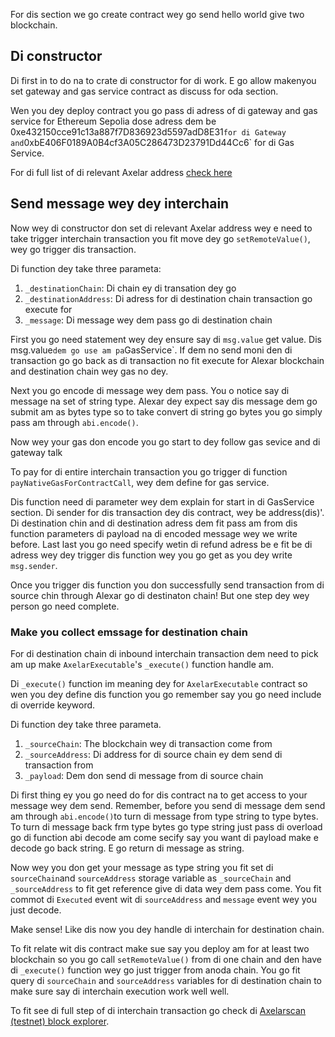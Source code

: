 For dis section we go create contract wey go send hello world give two blockchain.

## Di constructor

Di first in to do na to crate di constructor for di work. E go allow makenyou set gateway and gas service contract as discuss for oda section.

Wen you dey deploy contract you go pass di adress of di gateway and gas service for Ethereum Sepolia dose adress dem be 0xe432150cce91c13a887f7D836923d5597adD8E31`for di Gateway and`0xbE406F0189A0B4cf3A05C286473D23791Dd44Cc6\` for di Gas Service.

For di full list of di relevant Axelar address <a href="https://docs.axelar.dev/resources/contract-addresses/testnet" target="_blank">check here</a>

## Send message wey dey interchain

Now wey di constructor don set di relevant Axelar address wey e need to take trigger interchain transaction you fit move dey go `setRemoteValue()`, wey go trigger dis transaction.

Di function dey take three parameta:

1. `_destinationChain`: Di chain ey di transation dey go
2. `_destinationAddress`: Di adress for di destination chain transaction go execute for
3. `_message`: Di message wey dem pass go di destination chain

First you go need statement wey dey ensure say di `msg.value` get value. Dis msg.value`dem go use am pa`GasService\`. If dem no send moni den di transaction go go back as di transaction no fit execute for Alexar blockchain and destination chain wey gas no dey.

Next you go encode di message wey dem pass. You o notice say di message na set of string type. Alexar dey expect say dis message dem go submit am as bytes type so to take convert di string go bytes you go simply pass am through `abi.encode()`.

Now wey your gas don encode you go start to dey follow gas sevice and di gateway talk

To pay for di entire interchain transaction you go trigger di function `payNativeGasForContractCall`, wey dem define for gas service.

Dis function need di parameter wey dem explain for start in di GasService section. Di sender for dis transaction dey dis contract, wey be address(dis)'. Di destination chin and di destination adress dem fit pass am from dis function parameters di payload na di encoded message wey we write before. Last last you go need specify wetin di refund adress be e fit be di adress wey dey trigger dis function wey you go get as you dey write `msg.sender`.

Once you trigger dis function you don successfully send transaction from di source chin through Alexar go di destinaton chain! But one step dey wey person go need complete.

### Make you collect emssage for destination chain

For di destination chain di inbound interchain transaction dem need to pick am up make `AxelarExecutable`'s `_execute()` function handle am.

Di `_execute()` function im meaning dey for `AxelarExecutable` contract so wen you dey define dis function you go remember say you go need include di override keyword.

Di function dey take three parameta.

1. `_sourceChain`: The blockchain wey di transaction come from
2. `_sourceAddress`: Di address for di source chain ey dem send di transaction from
3. `_payload`: Dem don send di message from di source chain

Di first thing ey you go need do for dis contract na to get access to your message wey dem send. Remember, before you send di message dem send am through `abi.encode()`to turn di message from type string to type bytes. To turn di message back frm type bytes go type string just pass di overload go di function abi decode am come secify say you want di payload make e decode go back string. E go return di message as string.

Now wey you don get your message as type string you fit set di `sourceChain`and `sourceAddress` storage variable as `_sourceChain` and `_sourceAddress` to fit get reference give di data wey dem pass come. You fit commot di `Executed` event wit di `sourceAddress` and `message` event wey you just decode.

Make sense! Like dis now you dey handle di interchain for destination chain.

To fit relate wit dis contract make sue say you deploy am for at least two blockchain so you go call `setRemoteValue()` from di one chain and den have di `_execute()` function wey go just trigger from anoda chain. You go fit query di `sourceChain` and `sourceAddress` variables for di destination chain to make sure say di interchain execution work well well.

To fit see di full step of di interchain transaction go check di <a href="https://testnet.axelarscan.io" target="_blank">Axelarscan (testnet) block explorer</a>.
